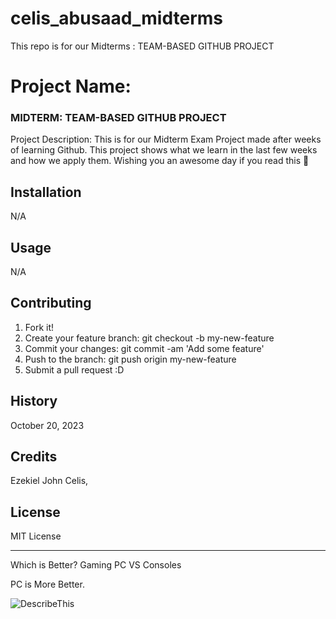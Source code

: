 # celis_abusaad_midterms
This repo is for our Midterms : TEAM-BASED GITHUB PROJECT


# Project Name:  
### MIDTERM: TEAM-BASED GITHUB PROJECT


Project Description: This is for our Midterm Exam Project made after weeks of learning Github. This project shows what we learn in the last few weeks and how we apply them. Wishing you an awesome day if you read this 🦾

## Installation 

N/A 

## Usage 

N/A

## Contributing

1. Fork it!
2. Create your feature branch: git checkout -b my-new-feature
3. Commit your changes: git commit -am 'Add some feature'
4. Push to the branch: git push origin my-new-feature
5. Submit a pull request :D


## History

October 20, 2023

## Credits 

Ezekiel John Celis,


## License 

MIT License


---
Which is Better? 
Gaming PC VS Consoles 

PC is More Better.

![DescribeThis](images/P2PDCO0.png)






